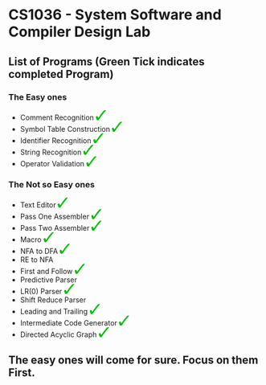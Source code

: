 # CS1036 - System Software and Compiler Design Lab


## List of Programs (Green Tick indicates completed Program)

### The Easy ones
* Comment Recognition <img src="https://github.com/K3WLBUDDY/CS1036/blob/master/tick.png" alt="Completed" width="20" height="20">
* Symbol Table Construction <img src="https://github.com/K3WLBUDDY/CS1036/blob/master/tick.png" alt="Completed" width="20" height="20">
* Identifier Recognition <img src="https://github.com/K3WLBUDDY/CS1036/blob/master/tick.png" alt="Completed" width="20" height="20">
* String Recognition <img src="https://github.com/K3WLBUDDY/CS1036/blob/master/tick.png" alt="Completed" width="20" height="20">
* Operator Validation <img src="https://github.com/K3WLBUDDY/CS1036/blob/master/tick.png" alt="Completed" width="20" height="20">

### The Not so Easy ones
* Text Editor <img src="https://github.com/K3WLBUDDY/CS1036/blob/master/tick.png" alt="Completed" width="20" height="20">
* Pass One Assembler <img src="https://github.com/K3WLBUDDY/CS1036/blob/master/tick.png" alt="Completed" width="20" height="20">
* Pass Two Assembler <img src="https://github.com/K3WLBUDDY/CS1036/blob/master/tick.png" alt="Completed" width="20" height="20">
* Macro <img src="https://github.com/K3WLBUDDY/CS1036/blob/master/tick.png" alt="Completed" width="20" height="20">
* NFA to DFA <img src="https://github.com/K3WLBUDDY/CS1036/blob/master/tick.png" alt="Completed" width="20" height="20">
* RE to NFA
* First and Follow <img src="https://github.com/K3WLBUDDY/CS1036/blob/master/tick.png" alt="Completed" width="20" height="20">
* Predictive Parser
* LR(0) Parser <img src="https://github.com/K3WLBUDDY/CS1036/blob/master/tick.png" alt="Completed" width="20" height="20">
* Shift Reduce Parser
* Leading and Trailing <img src="https://github.com/K3WLBUDDY/CS1036/blob/master/tick.png" alt="Completed" width="20" height="20">
* Intermediate Code Generator <img src="https://github.com/K3WLBUDDY/CS1036/blob/master/tick.png" alt="Completed" width="20" height="20">
* Directed Acyclic Graph <img src="https://github.com/K3WLBUDDY/CS1036/blob/master/tick.png" alt="Completed" width="20" height="20">

## The easy ones will come for sure. Focus on them First.
